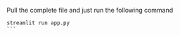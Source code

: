 Pull the complete file and just run the following command

   ```bash
   streamlit run app.py
  ``` 
 
